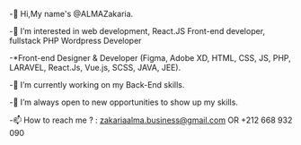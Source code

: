 -👋 Hi,My name's @ALMAZakaria.

-👀 I’m interested in web development, React.JS Front-end developer, fullstack PHP Wordpress Developer

-*Front-end Designer & Developer (Figma, Adobe XD, HTML, CSS, JS, PHP, LARAVEL, React.Js, Vue.js, SCSS, JAVA, JEE).

-🌱 I’m currently working on my Back-End skills.

-💞️ I’m always open to new opportunities to show up my skills.

-📫 How to reach me ? : zakariaalma.business@gmail.com OR +212 668 932 090
